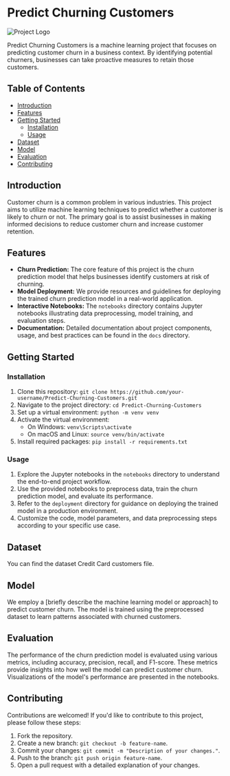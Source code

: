 # Predict Churning Customers

![Project Logo](![Churn](https://github.com/rohitpache29/Predict-Churning-Customers/assets/101274188/0de570aa-2acb-4a86-9fd9-b2fe5a4fe4eb)) <!-- Replace with your project logo -->

Predict Churning Customers is a machine learning project that focuses on predicting customer churn in a business context. By identifying potential churners, businesses can take proactive measures to retain those customers.

## Table of Contents

- [Introduction](#introduction)
- [Features](#features)
- [Getting Started](#getting-started)
  - [Installation](#installation)
  - [Usage](#usage)
- [Dataset](#dataset)
- [Model](#model)
- [Evaluation](#evaluation)
- [Contributing](#contributing)


## Introduction

Customer churn is a common problem in various industries. This project aims to utilize machine learning techniques to predict whether a customer is likely to churn or not. The primary goal is to assist businesses in making informed decisions to reduce customer churn and increase customer retention.

## Features

- **Churn Prediction:** The core feature of this project is the churn prediction model that helps businesses identify customers at risk of churning.
- **Model Deployment:** We provide resources and guidelines for deploying the trained churn prediction model in a real-world application.
- **Interactive Notebooks:** The `notebooks` directory contains Jupyter notebooks illustrating data preprocessing, model training, and evaluation steps.
- **Documentation:** Detailed documentation about project components, usage, and best practices can be found in the `docs` directory.

## Getting Started

### Installation

1. Clone this repository: `git clone https://github.com/your-username/Predict-Churning-Customers.git`
2. Navigate to the project directory: `cd Predict-Churning-Customers`
3. Set up a virtual environment: `python -m venv venv`
4. Activate the virtual environment:
   - On Windows: `venv\Scripts\activate`
   - On macOS and Linux: `source venv/bin/activate`
5. Install required packages: `pip install -r requirements.txt`

### Usage

1. Explore the Jupyter notebooks in the `notebooks` directory to understand the end-to-end project workflow.
2. Use the provided notebooks to preprocess data, train the churn prediction model, and evaluate its performance.
3. Refer to the `deployment` directory for guidance on deploying the trained model in a production environment.
4. Customize the code, model parameters, and data preprocessing steps according to your specific use case.

## Dataset

You can find the dataset Credit Card customers file. 

## Model

We employ a [briefly describe the machine learning model or approach] to predict customer churn. The model is trained using the preprocessed dataset to learn patterns associated with churned customers.

## Evaluation

The performance of the churn prediction model is evaluated using various metrics, including accuracy, precision, recall, and F1-score. These metrics provide insights into how well the model can predict customer churn. Visualizations of the model's performance are presented in the notebooks.

## Contributing

Contributions are welcomed! If you'd like to contribute to this project, please follow these steps:
1. Fork the repository.
2. Create a new branch: `git checkout -b feature-name`.
3. Commit your changes: `git commit -m "Description of your changes."`.
4. Push to the branch: `git push origin feature-name`.
5. Open a pull request with a detailed explanation of your changes.


